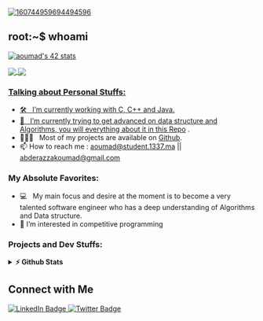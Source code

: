 <!--<h3 align="center">
![image](https://user-images.githubusercontent.com/96908237/187419125-1673dabd-6a33-4628-b8de-9ee277c30033.jpeg)
</h3> --> 
 
 [![160744959694494596](https://user-images.githubusercontent.com/96908237/187424576-1d9ef7b0-3233-48fc-8879-98b7d2f58b26.PNG)](https://github.com/aoumad?tab=repositories)
 
## root:~$ whoami

[![aoumad's 42 stats](https://badge.mediaplus.ma/greenbinary/aoumad)](https://github.com/aoumad/42_cursus)

<a href="https://github.com/aoumad?tab=repositories">
  <img align="center" src="https://github-readme-stats.vercel.app/api/top-langs/?username=aoumad&theme=dark"/>
</a>


<a href="https://github.com/aoumad?tab=repositories">
 <img align="center" src="https://github-readme-stats.vercel.app/api?username=aoumad&line_height=40&show_icons=true&theme=dark">
 
 ### Talking about Personal Stuffs:

- 🛠 &nbsp; I’m currently working with C, C++ and Java.
- 🚀 &nbsp; I’m currently trying to get advanced on data structure and Algorithms, you will everything about it in this [Repo](https://github.com/aoumad/Cpc) .
- 👨🏻‍💻 &nbsp; Most of my projects are available on [Github](https://github.com/aoumad?tab=repositories).
- 📫 How to reach me :
     aoumad@student.1337.ma
     || abderazzakoumad@gmail.com
     
### My Absolute Favorites:

- 💻 &nbsp; My main focus and desire at the moment is to become a very talented software engineer who has a deep understanding of Algorithms and Data structure.
- 👀 I’m interested in competitive programming

### Projects and Dev Stuffs:

<details>	
  <summary><b>⚡ Github Stats</b></summary>

  <br />
  <img height="180em" src="https://github-readme-stats.vercel.app/api?username=aoumad_icons=true&hide_border=true&&count_private=true&include_all_commits=true" />
  <img height="180em" src="https://github-readme-stats.vercel.app/api/top-langs/?username=aoumad_repo=KNN-Image-Classification&show_icons=true&hide_border=true&layout=compact&langs_count=8"/>
</details>

## Connect with Me

<div id="badges">
  <a href="https://www.linkedin.com/in/abderazzak-oumad-b8a432237/">
    <img src="https://img.shields.io/badge/LinkedIn-blue?style=for-the-badge&logo=linkedin&logoColor=white" alt="LinkedIn Badge"/>
  <a href="https://twitter.com/AbderazzakOumad">
    <img src="https://img.shields.io/badge/Twitter-blue?style=for-the-badge&logo=twitter&logoColor=white" alt="Twitter Badge"/>
  </a>
</div>
